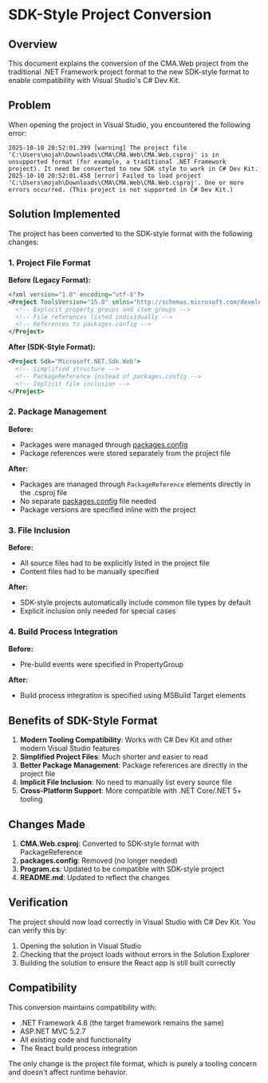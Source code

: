 # SDK-Style Project Conversion

## Overview

This document explains the conversion of the CMA.Web project from the traditional .NET Framework project format to the new SDK-style format to enable compatibility with Visual Studio's C# Dev Kit.

## Problem

When opening the project in Visual Studio, you encountered the following error:

```
2025-10-10 20:52:01.399 [warning] The project file 'C:\Users\mojah\Downloads\CMA\CMA.Web\CMA.Web.csproj' is in unsupported format (for example, a traditional .NET Framework project). It need be converted to new SDK style to work in C# Dev Kit.
2025-10-10 20:52:01.458 [error] Failed to load project 'C:\Users\mojah\Downloads\CMA\CMA.Web\CMA.Web.csproj'. One or more errors occurred. (This project is not supported in C# Dev Kit.)
```

## Solution Implemented

The project has been converted to the SDK-style format with the following changes:

### 1. Project File Format

**Before (Legacy Format):**
```xml
<?xml version="1.0" encoding="utf-8"?>
<Project ToolsVersion="15.0" xmlns="http://schemas.microsoft.com/developer/msbuild/2003">
  <!-- Explicit property groups and item groups -->
  <!-- File references listed individually -->
  <!-- References to packages.config -->
</Project>
```

**After (SDK-Style Format):**
```xml
<Project Sdk="Microsoft.NET.Sdk.Web">
  <!-- Simplified structure -->
  <!-- PackageReference instead of packages.config -->
  <!-- Implicit file inclusion -->
</Project>
```

### 2. Package Management

**Before:**
- Packages were managed through [packages.config](file:///C:/Users/mojah/Downloads/CMA/CMA.Web/packages.config)
- Package references were stored separately from the project file

**After:**
- Packages are managed through `PackageReference` elements directly in the .csproj file
- No separate [packages.config](file:///C:/Users/mojah/Downloads/CMA/CMA.Web/packages.config) file needed
- Package versions are specified inline with the project

### 3. File Inclusion

**Before:**
- All source files had to be explicitly listed in the project file
- Content files had to be manually specified

**After:**
- SDK-style projects automatically include common file types by default
- Explicit inclusion only needed for special cases

### 4. Build Process Integration

**Before:**
- Pre-build events were specified in PropertyGroup

**After:**
- Build process integration is specified using MSBuild Target elements

## Benefits of SDK-Style Format

1. **Modern Tooling Compatibility**: Works with C# Dev Kit and other modern Visual Studio features
2. **Simplified Project Files**: Much shorter and easier to read
3. **Better Package Management**: Package references are directly in the project file
4. **Implicit File Inclusion**: No need to manually list every source file
5. **Cross-Platform Support**: More compatible with .NET Core/.NET 5+ tooling

## Changes Made

1. **CMA.Web.csproj**: Converted to SDK-style format with PackageReference
2. **packages.config**: Removed (no longer needed)
3. **Program.cs**: Updated to be compatible with SDK-style project
4. **README.md**: Updated to reflect the changes

## Verification

The project should now load correctly in Visual Studio with C# Dev Kit. You can verify this by:

1. Opening the solution in Visual Studio
2. Checking that the project loads without errors in the Solution Explorer
3. Building the solution to ensure the React app is still built correctly

## Compatibility

This conversion maintains compatibility with:
- .NET Framework 4.8 (the target framework remains the same)
- ASP.NET MVC 5.2.7
- All existing code and functionality
- The React build process integration

The only change is the project file format, which is purely a tooling concern and doesn't affect runtime behavior.